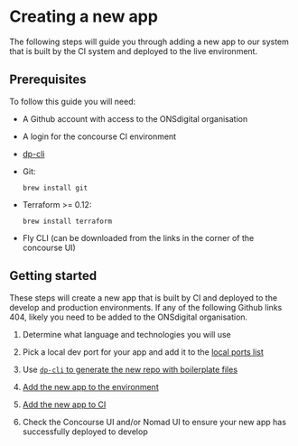Creating a new app
==================

The following steps will guide you through adding a new app to our system that is built by the CI system and deployed to the live environment.

Prerequisites
-------------

To follow this guide you will need:

* A Github account with access to the ONSdigital organisation

* A login for the concourse CI environment

* [dp-cli](https://github.com/ONSdigital/dp-cli)

* Git:

  ```
  brew install git
  ```

* Terraform >= 0.12:

  ```
  brew install terraform
  ```

* Fly CLI (can be downloaded from the links in the corner of the concourse UI)

Getting started
---------------

These steps will create a new app that is built by CI and deployed to the develop and production environments.  If any of the following Github links 404, likely you need to be added to the ONSdigital organisation.

1. Determine what language and technologies you will use

2. Pick a local dev port for your app and add it to the [local ports list](PORTS.md)

3. Use [`dp-cli` to generate the new repo with boilerplate files](https://github.com/ONSdigital/dp-cli/tree/master/project-generation/COMPLETE_PROJECT_SETUP.md)

4. [Add the new app to the environment](https://github.com/ONSdigital/dp-setup#adding-a-new-app)

5. [Add the new app to CI](https://github.com/ONSdigital/dp-ci#adding-a-new-app-to-ci)

6. Check the Concourse UI and/or Nomad UI to ensure your new app has successfully deployed to develop
